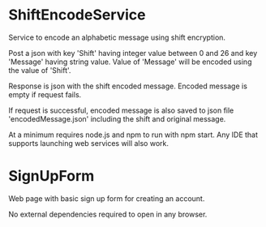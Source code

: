 # ShiftEncodeService

Service to encode an alphabetic message using shift encryption.

Post a json with key 'Shift' having integer value between 0 and 26 and key 'Message' having string value. Value of 'Message' will be encoded using the value of 'Shift'.

Response is json with the shift encoded message. Encoded message is empty if request fails.

If request is successful, encoded message is also saved to json file 'encodedMessage.json' including the shift and original message.

At a minimum requires node.js and npm to run with npm start. Any IDE that supports launching web services will also work.

# SignUpForm

Web page with basic sign up form for creating an account.

No external dependencies required to open in any browser.

